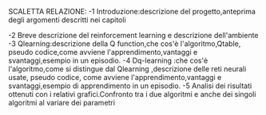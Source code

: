 SCALETTA RELAZIONE:
-1 Introduzione:descrizione del progetto,anteprima degli argomenti descritti nei capitoli

-2 Breve descrizione del reinforcement learning e descrizione dell'ambiente
-3 Qlearning:descrizione della Q function,che cos'è l'algoritmo,Qtable, pseudo codice,come avviene l'apprendimento,vantaggi e svantaggi,esempio in un episodio.
-4 Dq-learning :che cos'è l'algoritmo,come si distingue dal Qlearning ,descrizione delle reti neurali usate, pseudo codice, come avviene l'apprendimento,vantaggi e svantaggi,esempio di apprendimento in un episodio.
-5 Analisi dei risultati ottenuti con i relativi grafici.Confronto tra i due algoritmi e anche dei singoli algoritmi al variare dei parametri
